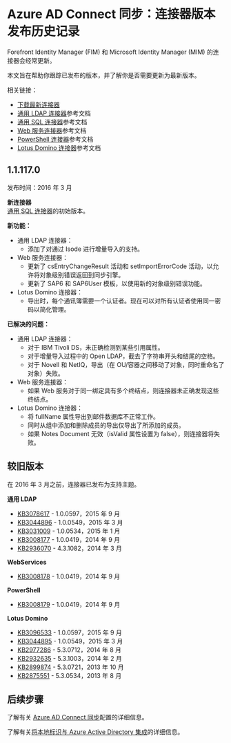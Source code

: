 <properties
   pageTitle="Azure AD Connect 同步：连接器版本发布历史记录 | Azure"
   description="本主题列出了 Forefront Identity Manager (FIM) 和 Microsoft Identity Manager (MIM) 的连接器的所有版本"
   services="active-directory"
   documentationCenter=""
   authors="AndKjell"
   manager="stevenpo"
   editor=""/>

<tags
   ms.service="active-directory"
   ms.date="05/24/2016"
   wacn.date="07/12/2016"/>

# Azure AD Connect 同步：连接器版本发布历史记录
Forefront Identity Manager (FIM) 和 Microsoft Identity Manager (MIM) 的连接器会经常更新。

本文旨在帮助你跟踪已发布的版本，并了解你是否需要更新为最新版本。

相关链接：

- [下载最新连接器](http://go.microsoft.com/fwlink/?LinkId=717495)
- [通用 LDAP 连接器](/documentation/articles/active-directory-aadconnectsync-connector-genericldap/)参考文档
- [通用 SQL 连接器](/documentation/articles/active-directory-aadconnectsync-connector-genericsql/)参考文档
- [Web 服务连接器](http://go.microsoft.com/fwlink/?LinkID=226245)参考文档
- [PowerShell 连接器](/documentation/articles/active-directory-aadconnectsync-connector-powershell/)参考文档
- [Lotus Domino 连接器](/documentation/articles/active-directory-aadconnectsync-connector-domino/)参考文档

## 1\.1.117.0
发布时间：2016 年 3 月

**新连接器**  
[通用 SQL 连接器](/documentation/articles/active-directory-aadconnectsync-connector-genericsql/)的初始版本。

**新功能：**

- 通用 LDAP 连接器：
    - 添加了对通过 Isode 进行增量导入的支持。
- Web 服务连接器：
    - 更新了 csEntryChangeResult 活动和 setImportErrorCode 活动，以允许将对象级别错误返回到同步引擎。
    - 更新了 SAP6 和 SAP6User 模板，以使用新的对象级别错误功能。
- Lotus Domino 连接器：
    - 导出时，每个通讯簿需要一个认证者。现在可以对所有认证者使用同一密码以简化管理。

**已解决的问题：**

- 通用 LDAP 连接器：
    - 对于 IBM Tivoli DS，未正确检测到某些引用属性。
    - 对于增量导入过程中的 Open LDAP，截去了字符串开头和结尾的空格。
    - 对于 Novell 和 NetIQ，导出（在 OU/容器之间移动了对象，同时重命名了对象）失败。
- Web 服务连接器：
    - 如果 Web 服务对于同一绑定具有多个终结点，则连接器未正确发现这些终结点。
- Lotus Domino 连接器：
    - 将 fullName 属性导出到邮件数据库不正常工作。
    - 同时从组中添加和删除成员的导出仅导出了所添加的成员。
    - 如果 Notes Document 无效（isValid 属性设置为 false），则连接器将失败。

## 较旧版本
在 2016 年 3 月之前，连接器已发布为支持主题。

**通用 LDAP**

- [KB3078617](https://support.microsoft.com/kb/3078617) - 1.0.0597，2015 年 9 月
- [KB3044896](https://support.microsoft.com/kb/3044896) - 1.0.0549，2015 年 3 月
- [KB3031009](https://support.microsoft.com/kb/3031009) - 1.0.0534，2015 年 1 月
- [KB3008177](https://support.microsoft.com/kb/3008177) - 1.0.0419，2014 年 9 月
- [KB2936070](https://support.microsoft.com/kb/2936070) - 4.3.1082，2014 年 3 月

**WebServices**

- [KB3008178](https://support.microsoft.com/kb/3008178) - 1.0.0419，2014 年 9 月

**PowerShell**

- [KB3008179](https://support.microsoft.com/kb/3008179) - 1.0.0419，2014 年 9 月

**Lotus Domino**

- [KB3096533](https://support.microsoft.com/kb/3096533) - 1.0.0597，2015 年 9 月
- [KB3044895](https://support.microsoft.com/kb/3044895) - 1.0.0549，2015 年 3 月
- [KB2977286](https://support.microsoft.com/kb/2977286) - 5.3.0712，2014 年 8 月
- [KB2932635](https://support.microsoft.com/kb/2932635) - 5.3.1003，2014 年 2 月  
- [KB2899874](https://support.microsoft.com/kb/2899874) - 5.3.0721，2013 年 10 月
- [KB2875551](https://support.microsoft.com/kb/2875551) - 5.3.0534，2013 年 8 月

## 后续步骤
了解有关 [Azure AD Connect 同步](/documentation/articles/active-directory-aadconnectsync-whatis/)配置的详细信息。

了解有关[将本地标识与 Azure Active Directory 集成](/documentation/articles/active-directory-aadconnect/)的详细信息。

<!---HONumber=Mooncake_0704_2016-->